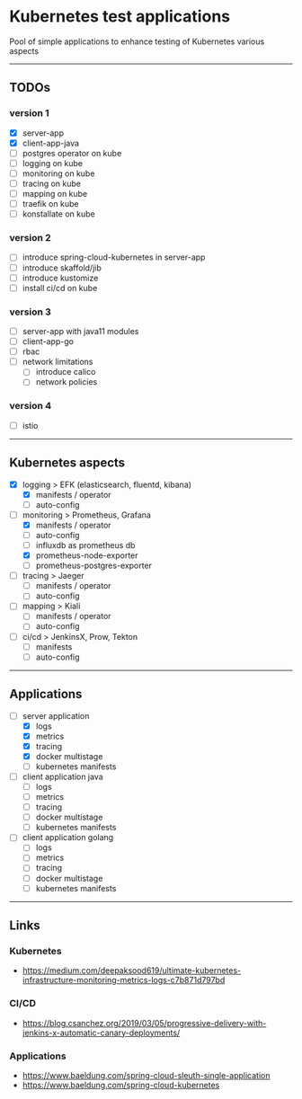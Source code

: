 # Kubernetes test applications
Pool of simple applications to enhance testing of Kubernetes various aspects 

---

## TODOs

### version 1
- [x] server-app
- [x] client-app-java
- [ ] postgres operator on kube
- [ ] logging on kube
- [ ] monitoring on kube
- [ ] tracing on kube
- [ ] mapping on kube
- [ ] traefik on kube
- [ ] konstallate on kube

### version 2
- [ ] introduce spring-cloud-kubernetes in server-app
- [ ] introduce skaffold/jib
- [ ] introduce kustomize
- [ ] install ci/cd on kube

### version 3
- [ ] server-app with java11 modules
- [ ] client-app-go
- [ ] rbac
- [ ] network limitations
  - [ ] introduce calico
  - [ ] network policies

### version 4
- [ ] istio

---

## Kubernetes aspects

- [x] logging > EFK (elasticsearch, fluentd, kibana)
	- [x] manifests / operator
	- [ ] auto-config
- [ ] monitoring > Prometheus, Grafana
	- [x] manifests / operator
	- [ ] auto-config
	- [ ] influxdb as prometheus db
	- [x] prometheus-node-exporter
	- [ ] prometheus-postgres-exporter
- [ ] tracing > Jaeger
	- [ ] manifests / operator
	- [ ] auto-config
- [ ] mapping > Kiali
	- [ ] manifests / operator
	- [ ] auto-config
- [ ] ci/cd > JenkinsX, Prow, Tekton
	- [ ] manifests
	- [ ] auto-config

---

## Applications

- [ ] server application
	- [x] logs
	- [x] metrics
	- [x] tracing
	- [x] docker multistage
	- [ ] kubernetes manifests
- [ ] client application java
	- [ ] logs
	- [ ] metrics
	- [ ] tracing
	- [ ] docker multistage
	- [ ] kubernetes manifests
- [ ] client application golang
	- [ ] logs
	- [ ] metrics
	- [ ] tracing
	- [ ] docker multistage
	- [ ] kubernetes manifests

---

## Links

### Kubernetes
* https://medium.com/deepaksood619/ultimate-kubernetes-infrastructure-monitoring-metrics-logs-c7b871d797bd

### CI/CD
* https://blog.csanchez.org/2019/03/05/progressive-delivery-with-jenkins-x-automatic-canary-deployments/

### Applications
* https://www.baeldung.com/spring-cloud-sleuth-single-application
* https://www.baeldung.com/spring-cloud-kubernetes
